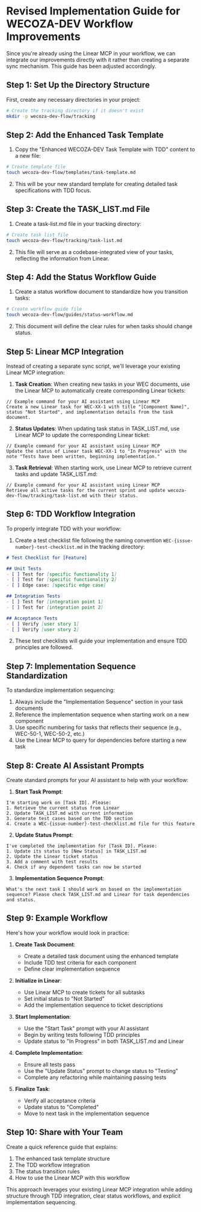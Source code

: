 # Revised Implementation Guide for WECOZA-DEV Workflow Improvements

Since you're already using the Linear MCP in your workflow, we can integrate our improvements directly with it rather than creating a separate sync mechanism. This guide has been adjusted accordingly.

## Step 1: Set Up the Directory Structure

First, create any necessary directories in your project:

```bash
# Create the tracking directory if it doesn't exist
mkdir -p wecoza-dev-flow/tracking
```

## Step 2: Add the Enhanced Task Template

1. Copy the "Enhanced WECOZA-DEV Task Template with TDD" content to a new file:

```bash
# Create template file
touch wecoza-dev-flow/templates/task-template.md
```

2. This will be your new standard template for creating detailed task specifications with TDD focus.

## Step 3: Create the TASK_LIST.md File

1. Create a task-list.md file in your tracking directory:

```bash
# Create task list file
touch wecoza-dev-flow/tracking/task-list.md
```

2. This file will serve as a codebase-integrated view of your tasks, reflecting the information from Linear.

## Step 4: Add the Status Workflow Guide

1. Create a status workflow document to standardize how you transition tasks:

```bash
# Create workflow guide file
touch wecoza-dev-flow/guides/status-workflow.md
```

2. This document will define the clear rules for when tasks should change status.

## Step 5: Linear MCP Integration

Instead of creating a separate sync script, we'll leverage your existing Linear MCP integration:

1. **Task Creation**: When creating new tasks in your WEC documents, use the Linear MCP to automatically create corresponding Linear tickets:

```
// Example command for your AI assistant using Linear MCP
Create a new Linear task for WEC-XX-1 with title "[Component Name]", status "Not Started", and implementation details from the task document.
```

2. **Status Updates**: When updating task status in TASK_LIST.md, use Linear MCP to update the corresponding Linear ticket:

```
// Example command for your AI assistant using Linear MCP
Update the status of Linear task WEC-XX-1 to "In Progress" with the note "Tests have been written, beginning implementation."
```

3. **Task Retrieval**: When starting work, use Linear MCP to retrieve current tasks and update TASK_LIST.md:

```
// Example command for your AI assistant using Linear MCP
Retrieve all active tasks for the current sprint and update wecoza-dev-flow/tracking/task-list.md with their status.
```

## Step 6: TDD Workflow Integration

To properly integrate TDD with your workflow:

1. Create a test checklist file following the naming convention `WEC-{issue-number}-test-checklist.md` in the tracking directory:

```markdown
# Test Checklist for [Feature]

## Unit Tests
- [ ] Test for [specific functionality 1]
- [ ] Test for [specific functionality 2]
- [ ] Edge case: [specific edge case]

## Integration Tests
- [ ] Test for [integration point 1]
- [ ] Test for [integration point 2]

## Acceptance Tests
- [ ] Verify [user story 1]
- [ ] Verify [user story 2]
```

2. These test checklists will guide your implementation and ensure TDD principles are followed.

## Step 7: Implementation Sequence Standardization

To standardize implementation sequencing:

1. Always include the "Implementation Sequence" section in your task documents
2. Reference the implementation sequence when starting work on a new component
3. Use specific numbering for tasks that reflects their sequence (e.g., WEC-50-1, WEC-50-2, etc.)
4. Use the Linear MCP to query for dependencies before starting a new task

## Step 8: Create AI Assistant Prompts

Create standard prompts for your AI assistant to help with your workflow:

1. **Start Task Prompt**:
```
I'm starting work on [Task ID]. Please:
1. Retrieve the current status from Linear
2. Update TASK_LIST.md with current information
3. Generate test cases based on the TDD section
4. Create a WEC-{issue-number}-test-checklist.md file for this feature
```

2. **Update Status Prompt**:
```
I've completed the implementation for [Task ID]. Please:
1. Update its status to [New Status] in TASK_LIST.md
2. Update the Linear ticket status
3. Add a comment with test results
4. Check if any dependent tasks can now be started
```

3. **Implementation Sequence Prompt**:
```
What's the next task I should work on based on the implementation sequence? Please check TASK_LIST.md and Linear for task dependencies and status.
```

## Step 9: Example Workflow

Here's how your workflow would look in practice:

1. **Create Task Document**:
   - Create a detailed task document using the enhanced template
   - Include TDD test criteria for each component
   - Define clear implementation sequence

2. **Initialize in Linear**:
   - Use Linear MCP to create tickets for all subtasks
   - Set initial status to "Not Started"
   - Add the implementation sequence to ticket descriptions

3. **Start Implementation**:
   - Use the "Start Task" prompt with your AI assistant
   - Begin by writing tests following TDD principles
   - Update status to "In Progress" in both TASK_LIST.md and Linear

4. **Complete Implementation**:
   - Ensure all tests pass
   - Use the "Update Status" prompt to change status to "Testing"
   - Complete any refactoring while maintaining passing tests

5. **Finalize Task**:
   - Verify all acceptance criteria
   - Update status to "Completed"
   - Move to next task in the implementation sequence

## Step 10: Share with Your Team

Create a quick reference guide that explains:

1. The enhanced task template structure
2. The TDD workflow integration
3. The status transition rules
4. How to use the Linear MCP with this workflow

This approach leverages your existing Linear MCP integration while adding structure through TDD integration, clear status workflows, and explicit implementation sequencing.
